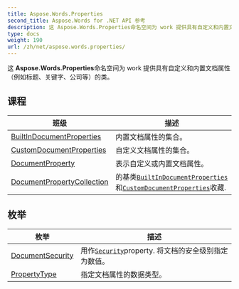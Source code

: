 ```yaml
---
title: Aspose.Words.Properties
second_title: Aspose.Words for .NET API 参考
description: 这 Aspose.Words.Properties命名空间为 work 提供具有自定义和内置文档属性例如标题关键字公司等的类
type: docs
weight: 190
url: /zh/net/aspose.words.properties/
---
```

这 **Aspose.Words.Properties**命名空间为 work 提供具有自定义和内置文档属性（例如标题、关键字、公司等）的类。

## 课程

| 班级 | 描述 |
| --- | --- |
| [BuiltInDocumentProperties](./builtindocumentproperties/) | 内置文档属性的集合。 |
| [CustomDocumentProperties](./customdocumentproperties/) | 自定义文档属性的集合。 |
| [DocumentProperty](./documentproperty/) | 表示自定义或内置文档属性。 |
| [DocumentPropertyCollection](./documentpropertycollection/) | 的基类[`BuiltInDocumentProperties`](../aspose.words.properties/builtindocumentproperties/)和[`CustomDocumentProperties`](../aspose.words.properties/customdocumentproperties/)收藏. |
## 枚举

| 枚举 | 描述 |
| --- | --- |
| [DocumentSecurity](./documentsecurity/) | 用作[`Security`](../aspose.words.properties/builtindocumentproperties/security/)property. 将文档的安全级别指定为数值。 |
| [PropertyType](./propertytype/) | 指定文档属性的数据类型。 |


